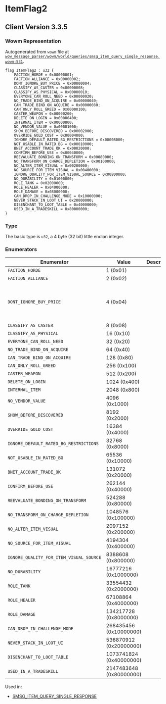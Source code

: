 # ItemFlag2

## Client Version 3.3.5

### Wowm Representation

Autogenerated from `wowm` file at [`wow_message_parser/wowm/world/queries/smsg_item_query_single_response.wowm:531`](https://github.com/gtker/wow_messages/tree/main/wow_message_parser/wowm/world/queries/smsg_item_query_single_response.wowm#L531).

```rust,ignore
flag ItemFlag2 : u32 {
    FACTION_HORDE = 0x00000001;
    FACTION_ALLIANCE = 0x00000002;
    DONT_IGNORE_BUY_PRICE = 0x00000004;
    CLASSIFY_AS_CASTER = 0x00000008;
    CLASSIFY_AS_PHYSICAL = 0x00000010;
    EVERYONE_CAN_ROLL_NEED = 0x00000020;
    NO_TRADE_BIND_ON_ACQUIRE = 0x00000040;
    CAN_TRADE_BIND_ON_ACQUIRE = 0x00000080;
    CAN_ONLY_ROLL_GREED = 0x00000100;
    CASTER_WEAPON = 0x00000200;
    DELETE_ON_LOGIN = 0x00000400;
    INTERNAL_ITEM = 0x00000800;
    NO_VENDOR_VALUE = 0x00001000;
    SHOW_BEFORE_DISCOVERED = 0x00002000;
    OVERRIDE_GOLD_COST = 0x00004000;
    IGNORE_DEFAULT_RATED_BG_RESTRICTIONS = 0x00008000;
    NOT_USABLE_IN_RATED_BG = 0x00010000;
    BNET_ACCOUNT_TRADE_OK = 0x00020000;
    CONFIRM_BEFORE_USE = 0x00040000;
    REEVALUATE_BONDING_ON_TRANSFORM = 0x00080000;
    NO_TRANSFORM_ON_CHARGE_DEPLETION = 0x00100000;
    NO_ALTER_ITEM_VISUAL = 0x00200000;
    NO_SOURCE_FOR_ITEM_VISUAL = 0x00400000;
    IGNORE_QUALITY_FOR_ITEM_VISUAL_SOURCE = 0x00800000;
    NO_DURABILITY = 0x01000000;
    ROLE_TANK = 0x02000000;
    ROLE_HEALER = 0x04000000;
    ROLE_DAMAGE = 0x08000000;
    CAN_DROP_IN_CHALLENGE_MODE = 0x10000000;
    NEVER_STACK_IN_LOOT_UI = 0x20000000;
    DISENCHANT_TO_LOOT_TABLE = 0x40000000;
    USED_IN_A_TRADESKILL = 0x80000000;
}
```
### Type
The basic type is `u32`, a 4 byte (32 bit) little endian integer.
### Enumerators
| Enumerator | Value  | Description | Comment |
| --------- | -------- | ----------- | ------- |
| `FACTION_HORDE` | 1 (0x01) |  |  |
| `FACTION_ALLIANCE` | 2 (0x02) |  |  |
| `DONT_IGNORE_BUY_PRICE` | 4 (0x04) |  | when item uses extended cost, gold is also required |
| `CLASSIFY_AS_CASTER` | 8 (0x08) |  |  |
| `CLASSIFY_AS_PHYSICAL` | 16 (0x10) |  |  |
| `EVERYONE_CAN_ROLL_NEED` | 32 (0x20) |  |  |
| `NO_TRADE_BIND_ON_ACQUIRE` | 64 (0x40) |  |  |
| `CAN_TRADE_BIND_ON_ACQUIRE` | 128 (0x80) |  |  |
| `CAN_ONLY_ROLL_GREED` | 256 (0x100) |  |  |
| `CASTER_WEAPON` | 512 (0x200) |  |  |
| `DELETE_ON_LOGIN` | 1024 (0x400) |  |  |
| `INTERNAL_ITEM` | 2048 (0x800) |  |  |
| `NO_VENDOR_VALUE` | 4096 (0x1000) |  |  |
| `SHOW_BEFORE_DISCOVERED` | 8192 (0x2000) |  |  |
| `OVERRIDE_GOLD_COST` | 16384 (0x4000) |  |  |
| `IGNORE_DEFAULT_RATED_BG_RESTRICTIONS` | 32768 (0x8000) |  |  |
| `NOT_USABLE_IN_RATED_BG` | 65536 (0x10000) |  |  |
| `BNET_ACCOUNT_TRADE_OK` | 131072 (0x20000) |  |  |
| `CONFIRM_BEFORE_USE` | 262144 (0x40000) |  |  |
| `REEVALUATE_BONDING_ON_TRANSFORM` | 524288 (0x80000) |  |  |
| `NO_TRANSFORM_ON_CHARGE_DEPLETION` | 1048576 (0x100000) |  |  |
| `NO_ALTER_ITEM_VISUAL` | 2097152 (0x200000) |  |  |
| `NO_SOURCE_FOR_ITEM_VISUAL` | 4194304 (0x400000) |  |  |
| `IGNORE_QUALITY_FOR_ITEM_VISUAL_SOURCE` | 8388608 (0x800000) |  |  |
| `NO_DURABILITY` | 16777216 (0x1000000) |  |  |
| `ROLE_TANK` | 33554432 (0x2000000) |  |  |
| `ROLE_HEALER` | 67108864 (0x4000000) |  |  |
| `ROLE_DAMAGE` | 134217728 (0x8000000) |  |  |
| `CAN_DROP_IN_CHALLENGE_MODE` | 268435456 (0x10000000) |  |  |
| `NEVER_STACK_IN_LOOT_UI` | 536870912 (0x20000000) |  |  |
| `DISENCHANT_TO_LOOT_TABLE` | 1073741824 (0x40000000) |  |  |
| `USED_IN_A_TRADESKILL` | 2147483648 (0x80000000) |  |  |

Used in:
* [SMSG_ITEM_QUERY_SINGLE_RESPONSE](smsg_item_query_single_response.md)
